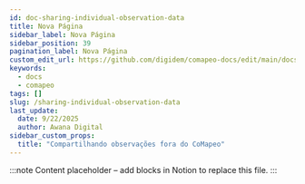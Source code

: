 ```yaml
---
id: doc-sharing-individual-observation-data
title: Nova Página
sidebar_label: Nova Página
sidebar_position: 39
pagination_label: Nova Página
custom_edit_url: https://github.com/digidem/comapeo-docs/edit/main/docs/sharing-individual-observation-data.md
keywords:
  - docs
  - comapeo
tags: []
slug: /sharing-individual-observation-data
last_update:
  date: 9/22/2025
  author: Awana Digital
sidebar_custom_props:
  title: "Compartilhando observações fora do CoMapeo"
---
```


<!-- Placeholder content generated automatically because the Notion page is missing a Website Block. -->

:::note
Content placeholder – add blocks in Notion to replace this file.
:::
